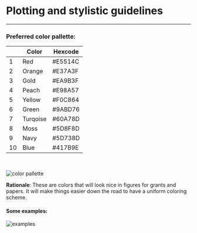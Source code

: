 # Plotting and stylistic guidelines

---

### Preferred color pallette:

|       |  Color   | Hexcode |
| ----- | ---------| ------- |
| 1     |  Red     | #E5514C |
| 2     |  Orange  | #E37A3F |
| 3     |  Gold    | #EA9B3F |
| 4     |  Peach   | #E98A57 |
| 5     |  Yellow  | #F0C864 |
| 6     |  Green   | #9ABD76 |
| 7     |  Turqoise| #60A78D |
| 8     |  Moss    | #5D8F8D |
| 9     |  Navy    | #5D738D |
| 10    |  Blue    | #417B9E |

<br>

![color pallette](https://i.imgur.com/WIHRQAG.png)

**Rationale**: These are colors that will look nice in figures for grants and papers. It will make things easier down the road to have a uniform coloring scheme. 

#### Some examples:
![examples](https://i.imgur.com/F2Y0Oyh.png)

